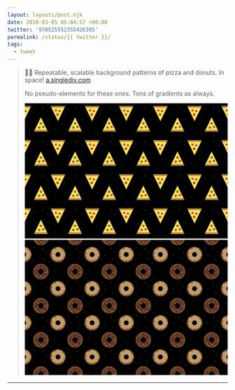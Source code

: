 ```yaml
---
layout: layouts/post.njk
date: 2018-03-05 05:04:57 +00:00
twitter: '970525552355426305'
permalink: /status/{{ twitter }}/
tags: 
  - tweet
---
```


> 🍕🍩 Repeatable, scalable background patterns of pizza and donuts. In space! [a.singlediv.com](https://a.singlediv.com)
> 
> No pseudo-elements for these ones. Tons of gradients as always. 
> 
> ![A pattern of pizza slices floating amongst the stars.](/img/970525552355426305-DXf_WA0U8AAV9s4.jpg)
> ![A pattern of maple and chocolate frosted donuts floating amongst the stars.](/img/970525552355426305-DXf_iHWV4AAXRf_.jpg)

---

